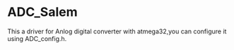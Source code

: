 # ADC_Salem
This a driver for Anlog digital converter with atmega32,you can configure it using ADC_config.h.
